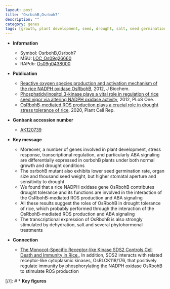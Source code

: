 ```yaml
---
layout: post
title: "OsrbohB,Osrboh7"
description: ""
category: genes
tags: [growth, plant development, seed, drought, salt, seed germination, tolerance,  ABA , drought tolerance, stress, stomatal, seed weight, ABA, organ size, stress response]
---
```


* **Information**  
    + Symbol: OsrbohB,Osrboh7  
    + MSU: [LOC_Os09g26660](http://rice.plantbiology.msu.edu/cgi-bin/ORF_infopage.cgi?orf=LOC_Os09g26660)  
    + RAPdb: [Os09g0438000](http://rapdb.dna.affrc.go.jp/viewer/gbrowse_details/irgsp1?name=Os09g0438000)  

* **Publication**  
    + [Reactive oxygen species production and activation mechanism of the rice NADPH oxidase OsRbohB](http://www.ncbi.nlm.nih.gov/pubmed?term=Reactive+oxygen+species+production+and+activation+mechanism+of+the+rice+NADPH+oxidase+OsRbohB%5BTitle%5D), 2012, J Biochem.
    + [Phosphatidylinositol 3-kinase plays a vital role in regulation of rice seed vigor via altering NADPH oxidase activity](http://www.ncbi.nlm.nih.gov/pubmed?term=Phosphatidylinositol+3-kinase+plays+a+vital+role+in+regulation+of+rice+seed+vigor+via+altering+NADPH+oxidase+activity%5BTitle%5D), 2012, PLoS One.
    + [OsRbohB-mediated ROS production plays a crucial role in drought stress tolerance of rice](http://www.ncbi.nlm.nih.gov/pubmed?term=OsRbohB-mediated+ROS+production+plays+a+crucial+role+in+drought+stress+tolerance+of+rice%5BTitle%5D), 2020, Plant Cell Rep.

* **Genbank accession number**  
    + [AK120739](http://www.ncbi.nlm.nih.gov/nuccore/AK120739)

* **Key message**  
    + Moreover, a number of genes involved in plant development, stress response, transcriptional regulation, and particularly ABA signaling are differentially expressed in osrbohB plants under both normal growth and drought conditions
    + The osrbohB mutant also exhibits lower seed germination rate, organ size and thousand seed weight, but higher stomatal aperture and sensitivity to drought
    + We found that a rice NADPH oxidase gene OsRbohB contributes drought tolerance and its functions are involved in the interaction of the OsRbohB-mediated ROS production and ABA signaling
    + All these results suggest the roles of OsRbohB in drought tolerance of rice, which probably performed through the interaction of the OsRbohB-mediated ROS production and ABA signaling
    + The transcriptional expression of OsRbohB is also strongly stimulated by dehydration, salt and several phytohormonal treatments

* **Connection**  
    + [The Monocot-Specific Receptor-like Kinase SDS2 Controls Cell Death and Immunity in Rice.](http://www.ncbi.nlm.nih.gov/pubmed?term=The+Monocot-Specific+Receptor-like+Kinase+SDS2+Controls+Cell+Death+and+Immunity+in+Rice.%5BTitle%5D),  In addition, SDS2 interacts with related receptor-like cytoplasmic kinases, OsRLCK118/176, that positively regulate immunity by phosphorylating the NADPH oxidase OsRbohB to stimulate ROS production

[//]: # * **Key figures**  



